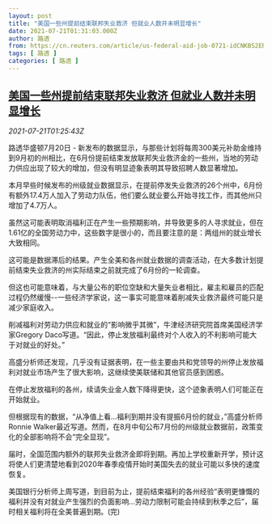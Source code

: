 ```yaml
---
layout: post
title: "美国一些州提前结束联邦失业救济 但就业人数并未明显增长"
date: 2021-07-21T01:31:03.000Z
author: 路透
from: https://cn.reuters.com/article/us-federal-aid-job-0721-idCNKBS2ER03F
tags: [ 路透 ]
categories: [ 路透 ]
---
```

<!--1626831063000-->
[美国一些州提前结束联邦失业救济 但就业人数并未明显增长](https://cn.reuters.com/article/us-federal-aid-job-0721-idCNKBS2ER03F)
------

<div>
<div><i>2021-07-21T01:25:43Z</i></div><p>路透华盛顿7月20日 - 新发布的数据显示，与那些计划将每周300美元补助金维持到9月初的州相比，在6月份提前结束发放联邦失业救济金的一些州，当地的劳动力供应出现了较大的增加，但没有明显迹象表明其导致招聘人数显著增加。</p><p>本月早些时候发布的州级就业数据显示，在提前停发失业救济的26个州中，6月份有额外17.4万人加入了劳动力队伍，他们要么就业要么开始寻找工作，而其他州只增加了4.7万人。</p><p>虽然这可能表明取消福利正在产生一些预期影响，并导致更多的人寻求就业，但在1.61亿的全国劳动力中，这些数字是很小的，而且要注意的是：两组州的就业增长大致相同。</p><p>这可能是数据滞后的结果。产生全美和各州就业数据的调查活动，在大多数计划提前结束失业救济的州实际结束之前就完成了6月份的一轮调查。</p><p>但这也可能意味着，与大量公布的职位空缺和大量失业者相比，雇主和雇员的匹配过程仍然缓慢--一些经济学家说，这一事实可能意味着削减失业救济最终可能只是减少家庭收入。</p><p>削减福利对劳动力供应和就业的“影响微乎其微”，牛津经济研究院首席美国经济学家Gregory Daco写道。“因此，停止发放福利最终对个人收入的不利影响可能大于对就业的好处。”</p><p>高盛分析师还发现，几乎没有证据表明，在一些主要由共和党领导的州停止发放福利对就业市场产生了很大影响，这继续使美联储和其他官员感到困惑。</p><p>在停止发放福利的各州，续请失业金人数下降得更快，这个迹象表明人们可能正在开始就业。</p><p>但根据现有的数据，“从净值上看...福利到期并没有提振6月份的就业，”高盛分析师Ronnie Walker最近写道。然而，在8月中旬公布7月份的州级就业数据前，政策变化的全部影响将不会“完全显现”。</p><p>届时，全国范围内额外的联邦失业救济金即将到期。再加上学校重新开学，预计这将使人们更清楚地看到2020年春季疫情开始时美国失去的就业可能以多快的速度恢复。</p><p>美国银行分析师上周写道，到目前为止，提前结束福利的各州经验“表明更慷慨的福利并没有对就业产生强烈的负面影响...劳动力限制可能会持续到秋季之后”，届时相关福利将在全美普遍到期。(完)</p>
</div>
